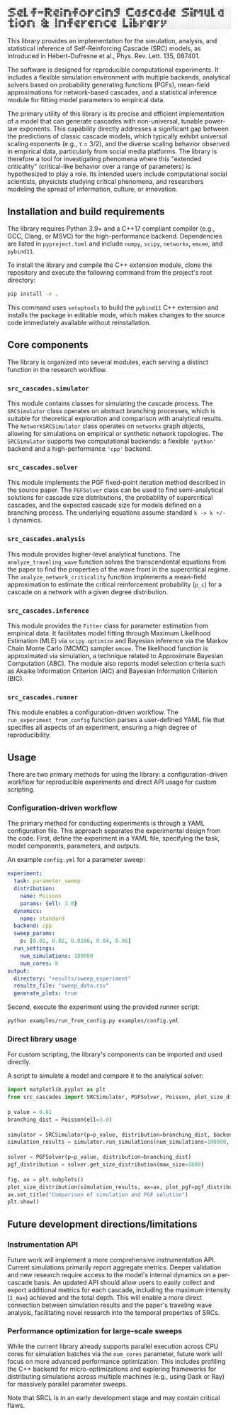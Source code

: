 <p align="center">
  <img src="./assets/banner.png" alt="Self-Reinforcing Cascades Library Banner">
</p>

This library provides an implementation for the simulation, analysis, and statistical inference of Self-Reinforcing Cascade (SRC) models, as introduced in Hébert-Dufresne et al., Phys. Rev. Lett. 135, 087401.

The software is designed for reproducible computational experiments. It includes a flexible simulation environment with multiple backends, analytical solvers based on probability generating functions (PGFs), mean-field approximations for network-based cascades, and a statistical inference module for fitting model parameters to empirical data.

The primary utility of this library is its precise and efficient implementation of a model that can generate cascades with non-universal, tunable power-law exponents. This capability directly addresses a significant gap between the predictions of classic cascade models, which typically exhibit universal scaling exponents (e.g., τ = 3/2), and the diverse scaling behavior observed in empirical data, particularly from social media platforms. The library is therefore a tool for investigating phenomena where this "extended criticality" (critical-like behavior over a range of parameters) is hypothesized to play a role. Its intended users include computational social scientists, physicists studying critical phenomena, and researchers modeling the spread of information, culture, or innovation.

## Installation and build requirements

The library requires Python 3.9+ and a C++17 compliant compiler (e.g., GCC, Clang, or MSVC) for the high-performance backend. Dependencies are listed in `pyproject.toml` and include `numpy`, `scipy`, `networkx`, `emcee`, and `pybind11`.

To install the library and compile the C++ extension module, clone the repository and execute the following command from the project's root directory:

```bash
pip install -e .
```

This command uses `setuptools` to build the `pybind11` C++ extension and installs the package in editable mode, which makes changes to the source code immediately available without reinstallation.

## Core components

The library is organized into several modules, each serving a distinct function in the research workflow.

### `src_cascades.simulator`

This module contains classes for simulating the cascade process. The `SRCSimulator` class operates on abstract branching processes, which is suitable for theoretical exploration and comparison with analytical results. The `NetworkSRCSimulator` class operates on `networkx` graph objects, allowing for simulations on empirical or synthetic network topologies. The `SRCSimulator` supports two computational backends: a flexible `'python'` backend and a high-performance `'cpp'` backend.

### `src_cascades.solver`

This module implements the PGF fixed-point iteration method described in the source paper. The `PGFSolver` class can be used to find semi-analytical solutions for cascade size distributions, the probability of supercritical cascades, and the expected cascade size for models defined on a branching process. The underlying equations assume standard `k -> k +/- 1` dynamics.

### `src_cascades.analysis`

This module provides higher-level analytical functions. The `analyze_traveling_wave` function solves the transcendental equations from the paper to find the properties of the wave front in the supercritical regime. The `analyze_network_criticality` function implements a mean-field approximation to estimate the critical reinforcement probability (`p_c`) for a cascade on a network with a given degree distribution.

### `src_cascades.inference`

This module provides the `Fitter` class for parameter estimation from empirical data. It facilitates model fitting through Maximum Likelihood Estimation (MLE) via `scipy.optimize` and Bayesian inference via the Markov Chain Monte Carlo (MCMC) sampler `emcee`. The likelihood function is approximated via simulation, a technique related to Approximate Bayesian Computation (ABC). The module also reports model selection criteria such as Akaike Information Criterion (AIC) and Bayesian Information Criterion (BIC).

### `src_cascades.runner`

This module enables a configuration-driven workflow. The `run_experiment_from_config` function parses a user-defined YAML file that specifies all aspects of an experiment, ensuring a high degree of reproducibility.

## Usage

There are two primary methods for using the library: a configuration-driven workflow for reproducible experiments and direct API usage for custom scripting.

### Configuration-driven workflow

The primary method for conducting experiments is through a YAML configuration file. This approach separates the experimental design from the code. First, define the experiment in a YAML file, specifying the task, model components, parameters, and outputs.

An example `config.yml` for a parameter sweep:
```yaml
experiment:
  task: parameter_sweep 
  distribution:
    name: Poisson
    params: {ell: 3.0}
  dynamics:
    name: standard
  backend: cpp
  sweep_params:
    p: [0.01, 0.02, 0.0286, 0.04, 0.05]
  run_settings:
    num_simulations: 100000
    num_cores: 8
output:
  directory: "results/sweep_experiment"
  results_file: "sweep_data.csv"
  generate_plots: true
```

Second, execute the experiment using the provided runner script:
```bash
python examples/run_from_config.py examples/config.yml
```

### Direct library usage

For custom scripting, the library's components can be imported and used directly.

A script to simulate a model and compare it to the analytical solver:
```python
import matplotlib.pyplot as plt
from src_cascades import SRCSimulator, PGFSolver, Poisson, plot_size_distribution

p_value = 0.01
branching_dist = Poisson(ell=3.0)

simulator = SRCSimulator(p=p_value, distribution=branching_dist, backend='cpp')
simulation_results = simulator.run_simulations(num_simulations=100000, num_cores=4)

solver = PGFSolver(p=p_value, distribution=branching_dist)
pgf_distribution = solver.get_size_distribution(max_size=1000)

fig, ax = plt.subplots()
plot_size_distribution(simulation_results, ax=ax, plot_pgf=pgf_distribution)
ax.set_title("Comparison of simulation and PGF solution")
plt.show()
```

## Future development directions/limitations

### Instrumentation API

Future work will implement a more comprehensive instrumentation API. Current simulations primarily report aggregate metrics. Deeper validation and new research require access to the model's internal dynamics on a per-cascade basis. An updated API should allow users to easily collect and export additional metrics for each cascade, including the maximum intensity (`I_max`) achieved and the total depth. This will enable a more direct connection between simulation results and the paper's traveling wave analysis, facilitating novel research into the temporal properties of SRCs.

### Performance optimization for large-scale sweeps

While the current library already supports parallel execution across CPU cores for simulation batches via the `num_cores` parameter, future work will focus on more advanced performance optimization. This includes profiling the C++ backend for micro-optimizations and exploring frameworks for distributing simulations across multiple machines (e.g., using Dask or Ray) for massively parallel parameter sweeps.

Note that SRCL is in an early development stage and may contain critical flaws.
